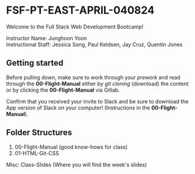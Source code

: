 # FSF-PT-EAST-APRIL-040824

Welcome to the Full Stack Web Development Bootcamp!

Instructor Name: Junghoon Yoon  
Instructional Staff: Jessica Song, Paul Keldsen, Jay Cruz, Quentin Jones

## Getting started

Before pulling down, make sure to work through your _prework_ and read through the **00-Flight-Manual** either by _git cloning_ (download) the content or by clicking the **00-Flight-Manual** via Gitlab.

Confirm that you received your invite to Slack and be sure to download the App version of Slack on your computer! (Instructions in the **00-Flight-Manual**).

## Folder Structures
1. 00-Flight-Manual (good know-hows for class)
2. 01-HTML-Git-CSS

Misc:  Class-Slides (Where you will find the week's slides)